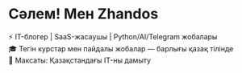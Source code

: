 # Сәлем! Мен Zhandos

⚡ IT-блогер | SaaS-жасаушы | Python/AI/Telegram жобалары  
🎓 Тегін курстар мен пайдалы жобалар — барлығы қазақ тілінде  
🧠 Максаты: Қазақстандағы IT-ны дамыту
